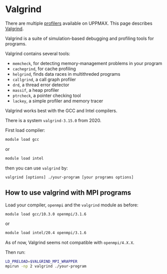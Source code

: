 # Valgrind

There are multiple [profilers](profilers.md)
available on UPPMAX.
This page describes [Valgrind](valgrind.md).

Valgrind is a suite of simulation-based debugging and profiling tools for programs.

Valgrind contains several tools:

- `memcheck`, for detecting memory-management problems in your program
- `cachegrind`, for cache profiling
- `helgrind`, finds data races in multithreded programs
- `callgrind`, a call graph profiler
- `drd`, a thread error detector
- `massif`, a heap profiler
- `ptrcheck`, a pointer checking tool
- `lackey`, a simple profiler and memory tracer

Valgrind works best with the GCC and Intel compilers.

There is a system `valgrind-3.15.0` from 2020.

First load compiler:

```bash
module load gcc
```

or

```bash
module load intel
```

then you can use `valgrind` by:

```text
valgrind [options] ./your-program [your programs options]
```

## How to use valgrind with MPI programs

Load your compiler, `openmpi` and the `valgrind` module as before:

```bash
module load gcc/10.3.0 openmpi/3.1.6
```

or

```bash
module load intel/20.4 openmpi/3.1.6
```

As of now, Valgrind seems not compatible with `openmpi/4.X.X`.

Then run:

```bash
LD_PRELOAD=$VALGRIND_MPI_WRAPPER
mpirun -np 2 valgrind ./your-program
```
